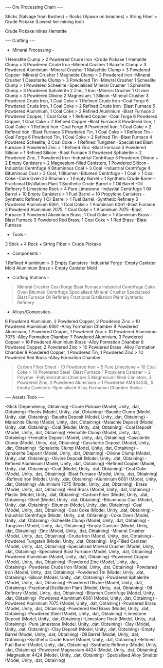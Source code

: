 --- Ore Processing Chain ---

Sticks (Salvage from Bushes) + Rocks (Spawn on beaches) + String Fiber = Crude Pickaxe (Lowest tier mining tool)

Crude Pickaxe mines Hematite



--- Crafting ---


- Mineral Processing -

1 Hematite Clump > 2 Powdered Crude Iron																																	-Crude Pickaxe
1 Hematite Clump > 3 Powdered Crude Iron 																				-Mineral Crusher
1 Bauxite Clump > 3 Powdered Aluminium																					-Mineral Crusher
1 Malachite Clump > 3 Powdered Copper																					-Mineral Crusher
1 Magnetite Clump > 3 Powdered Iron																						-Mineral Crusher
1 Cassiterite Clump > 3 Powdered Tin																					-Mineral Crusher
1 Scheelite Clump > 1 Powdered Scheelite																				-Specialised Mineral Crusher
1 Sphalerite Clump > 3 Powdered Sphalerite 2 Zinc, 1 Iron																-Mineral Crusher
1 Olivine Clump	> 3 Powdered Olivine 2 Magnesium, 1 Silicon																-Mineral Crusher
3 Powdered Crude Iron, 1 Coal Coke > 1 Refined Crude Iron																-Coal Forge
6 Powdered Crude Iron, 1 Coal Coke > 2 Refined Crude Iron																-Blast Furnace
6 Powdered Aluminium, 1 Coal Coke > 2 Refined Aluminium																	-Blast Furnace
3 Powdered Copper, 1 Coal Coke > 1 Refined Copper																		-Coal Forge
6 Powdered Copper, 1 Coal Coke > 2 Refined Copper																		-Blast Furnace
3 Powdered Iron, 1 Coal Coke > 1 Refined Iron																			-Coal Forge
6 Powdered Iron, 1 Coal Coke > 2 Refined Iron																			-Blast Furnace
3 Powdered Tin, 1 Coal Coke > 1 Refined Tin																				-Coal Forge
6 Powdered Tin, 1 Coal Coke > 2 Refined Tin																				-Blast Furnace
4 Powdered Scheelite, 3 Coal Coke > 1 Refined Tungsten																	-Specialised Blast Furnace
3 Powdered Zinc > 1 Refined Zinc																						-Blast Furnace
3 Powdered Silicon > 1 Refined Silicon																					-Blast Furnace
3 Powdered Sphalerite > 2 Powdered Zinc, 1 Powdered Iron																-Industrial Centrifuge
3 Powdered Olivine + 2 Empty Canisters > 2 Magnesium-filled Canisters, 1 Powdered Silicon								-Industrial Centrifuge
4 Bituminous Coal > 3 Coal																								-Industrial Centrifuge
4 Bituminous Coal > 3 Coal, 1 Bitumen																					-Bitumen Centrifuge									-
1 Coal > 1 Coal Coke																									-Coke Oven
20 Bitumen + 1 Empty Barrel > 1 Synthetic Crude Barrel																	-Fractional Distillation Plant
1 Synthetic Crude Barrel > 1 Oil Barrel																					-Oil Refinery
5 Limestone Rock > 4 Pure Limestone																						-Industial Centrifuge
1 Oil Barrel + 10 Empty Canisters > 1 Fuel Barrel + 10 Propylene Canisters												-Synthetic Refinery
1 Oil Barrel > 1 Fuel Barrel																							-Synthetic Refinery
3 Powdered Aluminium 6061, 1 Coal Coke > 1 Aluminium 6061																-Blast Furnace
3 Powdered Aluminium 7075, 1 Coal Coke > 1 Aluminium 7075																-Blast Furnace
3 Powdered Aluminium Brass, 1 Coal Coke > 1 Aluminium Brass																-Blast Furnace
3 Powdered Red Brass, 1 Coal Coke > 1 Red Brass																			-Blast Furnace



- Tools -

3 Stick + 4 Rock + String Fiber > Crude Pickaxe


- Components -

1 Refined Aluminium > 3 Empty Canisters																															-Industrial Forge									-Empty Canister Mold
Aluminium Brass > Empty Canister Mold


- Crafting Stations -

 > Mineral Crusher
 > Coal Forge
 > Blast Furnace
 > Industrial Centrifuge
 > Coke Oven
 > Bitumen Centrifuge
 > Specialised Mineral Crusher
 > Specialised Blast Furnace
 > Oil Refinery
 > Fractional Distillation Plant
 > Synthetic Refinery


- Alloys/Composites -

6 Powdered Aluminium, 2 Powdered Copper, 2 Powdered Zinc > 10 Powdered Aluminium 6061									-Alloy Formation Chamber
8 Powdered Aluminium, 1 Powdered Copper, 1 Powdered Zinc > 10 Powdered Aluminium 7075									-Alloy Formation Chamber
7 Powdered Aluminium, 3 Powdered Copper > 10 Powdered Aluminium Brass													-Alloy Formation Chamber
8 Powdered Copper, 2 Powdered Zinc > 10 Powdered Brass																	-Alloy Formation Chamber
8 Powdered Copper, 1 Powdered Tin, 1 Powdered Zinc > 10 Powdered Red Brass												-Alloy Formation Chamber
> Carbon Fiber Sheet																									-
10 Powdered Iron + 5 Pure Limestone + 10 Coal Coke > 10 Powdered Steel													-Blast Furnace
1 Propylene Canister > 2 Polymer																						-Polymerization Chamber
5 Magnesium-filled Canisters, 3 Powdered Zinc, 2 Powdered Aluminium > 1 Powdered AMS4424L, 5 Empty Canisters			-Specialised Alloy Formation Chamber
> Kevlar																																											-



--- Assets Todo ---

-Stick 										(Dependency, Obtaining)
-Crude Pickaxe 							(Model, Unity, .dat, Obtaining)
-Rocks 										(Model, Unity, .dat, Obtaining)
-Bauxite Clump							(Model, Unity, .dat, Obtaining)
-Bauxite Deposit						(Model, Unity, .dat, Obtaining)
-Malachite	Clump						(Model, Unity, .dat, Obtaining)
-Malachie Deposit						(Model, Unity, .dat, Obtaining)
-Coal										(Model, Unity, .dat, Obtaining)
-Coal Deposit							(Model, Unity, .dat, Obtaining)
-Hematite Clump						(Model, Unity, .dat, Obtaining)
-Hematite Deposit						(Model, Unity, .dat, Obtaining)
-Cassiterite Clump						(Model, Unity, .dat, Obtaining)
-Cassiterite Deposit					(Model, Unity, .dat, Obtaining)
-Sphalerite Clump						(Model, Unity, .dat, Obtaining)
-Sphalerite Deposit					(Model, Unity, .dat, Obtaining)
-Olivine Clump							(Model, Unity, .dat, Obtaining)
-Olivine Deposit							(Model, Unity, .dat, Obtaining)
-Refined Aluminium					(Model, Unity, .dat, Obtaining)
-Refined Copper						(Model, Unity, .dat, Obtaining)
-Coal										(Model, Unity, .dat, Obtaining)
-Coal Coke								(Model, Unity, .dat, Obtaining)
-Blast Furnace							(Model, Unity, .dat, Obtaining)
-Refined Iron								(Model, Unity, .dat, Obtaining)
-Aluminium 6061						(Model, Unity, .dat, Obtaining)
-Aluminium 7075						(Model, Unity, .dat, Obtaining)
-Brass										(Model, Unity, .dat, Obtaining)
-Red Brass								(Model, Unity, .dat, Obtaining)
-Plastic										(Model, Unity, .dat, Obtaining)
-Carbon Fiber							(Model, Unity, .dat, Obtaining)
-Steel										(Model, Unity, .dat, Obtaining)
-Bituminous Coal						(Model, Unity, .dat, Obtaining)
-Bitumen									(Model, Unity, .dat, Obtaining)
-Coal										(Model, Unity, .dat, Obtaining)
-Coal Coke								(Model, Unity, .dat, Obtaining)
-Industrial Centrifuge					(Model, Unity, .dat, Obtaining)
-Coke Oven								(Model, Unity, .dat, Obtaining)
-Scheelite Clump						(Model, Unity, .dat, Obtaining)
-Tungsten									(Model, Unity, .dat, Obtaining)
-Empty Canister						(Model, Unity, .dat, Obtaining)
-Zinc											(Model, Unity, .dat, Obtaining)
-Mineral Crusher						(Model, Unity, .dat, Obtaining)
-Crude Iron								(Model, Unity, .dat, Obtaining)
-Powdered Tungsten					(Model, Unity, .dat, Obtaining)
-Mg-Filled Canister					(Model, Unity, .dat, Obtaining)
-Specialised Mineral Crusher		(Model, Unity, .dat, Obtaining)
-Specialised Blast Furnace			(Model, Unity, .dat, Obtaining)
-Powdered Aluminium				(Model, Unity, .dat, Obtaining)
-Powdered Copper					(Model, Unity, .dat, Obtaining)
-Powdered Zinc							(Model, Unity, .dat, Obtaining)
-Powdered Crude Iron				(Model, Unity, .dat, Obtaining)
-Powdered Iron							(Model, Unity, .dat, Obtaining)
-Powdered Tin							(Model, Unity, .dat, Obtaining)
-Silicon										(Model, Unity, .dat, Obtaining)
-Powdered Sphalerite				(Model, Unity, .dat, Obtaining)
-Powdered Olivine						(Model, Unity, .dat, Obtaining)
-Fractional Distillation Plant		(Model, Unity, .dat, Obtaining)
-Oil Refinery								(Model, Unity, .dat, Obtaining)
-Bitumen Centrifuge					(Model, Unity, .dat, Obtaining)
-Powdered Aluminium 6061		(Model, Unity, .dat, Obtaining)
-Powdered Aluminium 7075		(Model, Unity, .dat, Obtaining)
-Powdered Brass						(Model, Unity, .dat, Obtaining)
-Powdered Red Brass				(Model, Unity, .dat, Obtaining)
-Powdered Steel						(Model, Unity, .dat, Obtaining)
-Limestone Deposit					(Model, Unity, .dat, Obtaining)
-Limestone Rock						(Model, Unity, .dat, Obtaining)
-Pure Limestone						(Model, Unity, .dat, Obtaining)
-Clay										(Model, Unity, .dat, Obtaining)
-Clay Deposit							(Model, Unity, .dat, Obtaining)
-Empty Barrel							(Model, Unity, .dat, Obtaining)
-Oil Barrel									(Model, Unity, .dat, Obtaining)
-Synthetic Crude Barrel				(Model, Unity, .dat, Obtaining)
-Refined Fuel Barrel					(Model, Unity, .dat, Obtaining)
-Synthetic Refinery					(Model, Unity, .dat, Obtaining)
-Powdered Magnesium 4424		(Model, Unity, .dat, Obtaining)
-Magnesium 4424						(Model, Unity, .dat, Obtaining)
-Specialised Alloy Smelter			(Model, Unity, .dat, Obtaining)


